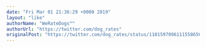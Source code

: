 ```yaml
---
date: "Fri Mar 01 21:36:29 +0000 2019"
layout: "like"
authorName: "WeRateDogs™"
authorUrl: "https://twitter.com/dog_rates"
originalPost: "https://twitter.com/dog_rates/status/1101597096111558656"
---
```

